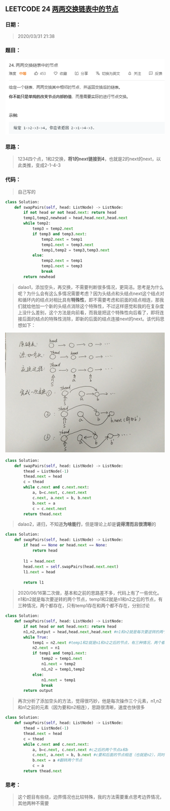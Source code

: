 ## LEETCODE 24 [两两交换链表中的节点](https://leetcode-cn.com/problems/swap-nodes-in-pairs/)

### 日期：

> 2020/03/31 21:38

### 题目：

![text](https://github.com/zjuzhfbloodz/LeetCode/blob/master/questions/0024.png?raw=true)

### 思路：

> 1234四个点，1和2交换，**将1的next链接到4**，也就是2的next的next，以此类推，变成2-1-4-3

### 代码：

> 自己写的

```python
class Solution:
    def swapPairs(self, head: ListNode) -> ListNode:
        if not head or not head.next: return head
        temp1,temp2,newhead = head,head.next,head.next
        while temp2:
            temp3 = temp2.next
            if temp3 and temp3.next:
                temp2.next = temp1
                temp1.next = temp3.next
                temp1,temp2 = temp3,temp3.next
            else:
                temp2.next = temp1
                temp1.next = temp3
                break
        return newhead
```
> dalao1，添加空头，再交换，不需要判断很多情况，更简洁。思考是为什么呢？为什么会有这么多情况需要考虑？因为头结点和头结点next这个结点对和循环内的结点对相比具有**特殊性**，即不需要考虑和前面的结点相连，那我们就给他加一个新的头结点消除这个特殊性，不过这样感觉和我的在复杂度上没什么差别，这个方法是向前看，而我是把这个特殊性向后看了，即将连接后面的结点的特殊性消除，即新的后面的结点连接next的next。该代码思想如下：

![text](https://github.com/zjuzhfbloodz/LeetCode/blob/master/questions/0024a.png?raw=true)

```python
class Solution:
    def swapPairs(self, head: ListNode) -> ListNode:
        thead = ListNode(-1)
        thead.next = head
        c = thead
        while c.next and c.next.next:
            a, b=c.next, c.next.next
            c.next, a.next = b, b.next
            b.next = a
            c = c.next.next
        return thead.next
```
> dalao2，递归，不知道**为啥能行**，但是理论上却是**说得清而且很清晰**的
```python
class Solution:
    def swapPairs(self, head: ListNode) -> ListNode:
        if head == None or head.next == None:
            return head

        l1 = head.next
        head.next = self.swapPairs(head.next.next)
        l1.next = head

        return l1
```
> 2020/06/16第二次做，基本和之前的思路差不多，代码上有了一些优化。n1和n2就是每次要逆转的两个节点，temp1和2就是n1和n2之后的节点，有三种情况，两个都存在，只有temp1存在和两个都不存在，分别讨论
```python
class Solution:
    def swapPairs(self, head: ListNode) -> ListNode:
        if not head or not head.next: return head
        n1,n2,output = head,head.next,head.next #n1和n2就是每次要逆转的两个节点
        while True:
            temp1 = n2.next #temp1和2就是n1和n2之后的节点，有三种情况，两个都存在，只有temp1存在和两个都不存在，分别讨论
            n2.next = n1
            if temp1 and temp1.next:
                temp2 = temp1.next
                n1.next = temp2
                n1,n2 = temp1,temp2
            else:
                n1.next = temp1
                break
        return output
```
> 再次分析了添加空头的方法，觉得很巧妙，他是每次操作三个元素，n1,n2和n1之前的元素（因为要和n2相连），思路很清晰，速度也快很多
```python
class Solution:
    def swapPairs(self, head: ListNode) -> ListNode:
        thead = ListNode(-1)
        thead.next = head
        c = thead
        while c.next and c.next.next:
            a, b=c.next, c.next.next #c之后的两个节点a和b
            c.next, a.next = b, b.next #c要和后面的节点相连（也就是n2），同时a要和后面那一对的n1相连，之后a赋给c
            b.next = a #翻转两个节点
            c = a
        return thead.next
```

### 思考：

> 这个题目有些绕，边界情况也比较特殊，我的方法需要重点思考边界情况，其他两种不需要
